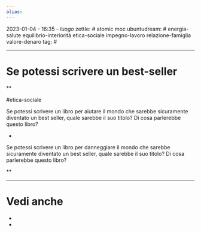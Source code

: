 ```yaml
---
alias: 
---
```

2023-01-04 - 16:35 - *luogo*
zettle: # atomic moc
ubuntudream: # energia-salute equilibrio-interiorità etica-sociale impegno-lavoro relazione-famiglia valore-denaro 
tag: #

---
# Se potessi scrivere un best-seller

**

#etica-sociale

Se potessi scrivere un libro per aiutare il mondo che sarebbe sicuramente diventato un best seller, quale sarebbe il suo titolo? Di cosa parlerebbe questo libro?

-

Se potessi scrivere un libro per danneggiare il mondo che sarebbe sicuramente diventato un best seller, quale sarebbe il suo titolo? Di cosa parlerebbe questo libro?

**



---
# Vedi anche
- 
- 